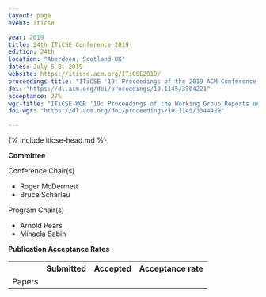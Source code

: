 ```yaml
---
layout: page
event: iticse

year: 2019
title: 24th ITiCSE Conference 2019
edition: 24th
location: "Aberdeen, Scotland-UK"
dates: July 5-8, 2019
website: https://iticse.acm.org/ITiCSE2019/
proceedings-title: "ITiCSE '19: Proceedings of the 2019 ACM Conference on Innovation and Technology in Computer Science Education"  
doi: "https://dl.acm.org/doi/proceedings/10.1145/3304221"
acceptance: 27%
wgr-title: "ITiCSE-WGR '19: Proceedings of the Working Group Reports on Innovation and Technology in Computer Science Education"
doi-wgr: "https://dl.acm.org/doi/proceedings/10.1145/3344429"

---
```


{% include iticse-head.md %}

**Committee**

Conference Chair(s)

-   Roger McDermett
-   Bruce Scharlau

Program Chair(s)

-   Arnold Pears
-   Mihaela Sabin

**Publication Acceptance Rates**

 <table class="table table-hover table-sm"><tbody><tr><th> </th>
<th>Submitted</th>
<th>Accepted</th>
<th>Acceptance rate</th>
</tr><tr><td>Papers</td>
<td> </td>
<td> </td>
<td> </td>

